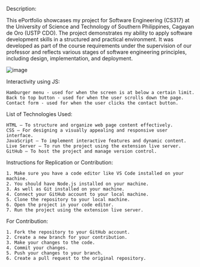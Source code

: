 Description:

This ePortfolio showcases my project for Software Engineering (CS317) at the University of Science and Technology of Southern Philippines, Cagayan de Oro (USTP CDO). The project demonstrates my ability to apply software development skills in a structured and practical environment. It was developed as part of the course requirements under the supervision of our professor and reflects various stages of software engineering principles, including design, implementation, and deployment.

![image](https://github.com/user-attachments/assets/6318173d-1cfb-4bc1-a1ad-a014a6e05f96)


Interactivity using JS:

    Hamburger menu - used for when the screen is at below a certain limit.
    Back to top button - used for when the user scrolls down the page.
    Contact form - used for when the user clicks the contact button.

List of Technologies Used:

    HTML – To structure and organize web page content effectively.
    CSS – For designing a visually appealing and responsive user interface.
    JavaScript – To implement interactive features and dynamic content.
    Live Server – To run the project using the extension live server.
    GitHub – To host the project and manage version control.

Instructions for Replication or Contribution:

    1. Make sure you have a code editor like VS Code installed on your machine.
    2. You should have Node.js installed on your machine.
    3. As well as Git installed on your machine.
    4. Connect your GitHub account to your local machine.
    5. Clone the repository to your local machine.
    6. Open the project in your code editor.
    7. Run the project using the extension live server.

For Contribution:

    1. Fork the repository to your GitHub account.
    2. Create a new branch for your contribution.
    3. Make your changes to the code.
    4. Commit your changes.
    5. Push your changes to your branch.
    6. Create a pull request to the original repository.



